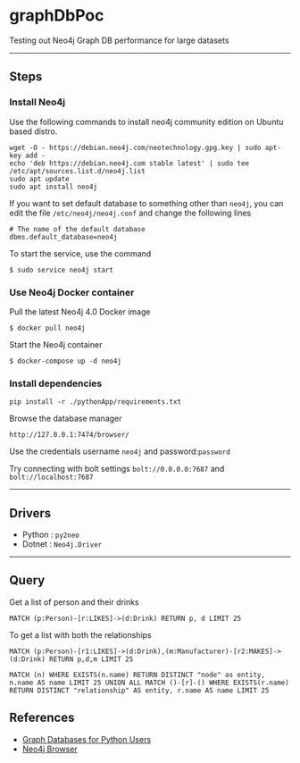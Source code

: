 # graphDbPoc
Testing out Neo4j Graph DB performance for large datasets

-------------------------------------------------------------------------------
## Steps

### Install Neo4j 

Use the following commands to install neo4j community edition on Ubuntu based distro.
```
wget -O - https://debian.neo4j.com/neotechnology.gpg.key | sudo apt-key add -
echo 'deb https://debian.neo4j.com stable latest' | sudo tee /etc/apt/sources.list.d/neo4j.list
sudo apt update
sudo apt install neo4j
```

If you want to set default database to something other than `neo4j`, you can edit the file `/etc/neo4j/neo4j.conf` and change the following lines
```
# The name of the default database
dbms.default_database=neo4j
```

To start the service, use the command
```
$ sudo service neo4j start
```


### Use Neo4j Docker container
Pull the latest Neo4j 4.0 Docker image
```
$ docker pull neo4j 
```

Start the Neo4j container
```
$ docker-compose up -d neo4j
```

### Install dependencies
```
pip install -r ./pythonApp/requirements.txt
```


Browse the database manager
```
http://127.0.0.1:7474/browser/
```
Use the credentials username `neo4j` and password:`password`

Try connecting with bolt settings `bolt://0.0.0.0:7687` and `bolt://localhost:7687`

-------------------------------------------------------------------------------
## Drivers

* Python : `py2neo`
* Dotnet : `Neo4j.Driver`
-------------------------------------------------------------------------------
## Query

Get a list of person and their drinks
```
MATCH (p:Person)-[r:LIKES]->(d:Drink) RETURN p, d LIMIT 25
```

To get a list with both the relationships
```
MATCH (p:Person)-[r1:LIKES]->(d:Drink),(m:Manufacturer)-[r2:MAKES]->(d:Drink) RETURN p,d,m LIMIT 25
```

```
MATCH (n) WHERE EXISTS(n.name) RETURN DISTINCT "node" as entity, n.name AS name LIMIT 25 UNION ALL MATCH ()-[r]-() WHERE EXISTS(r.name) RETURN DISTINCT "relationship" AS entity, r.name AS name LIMIT 25
```

## References

* [Graph Databases for Python Users](https://youtu.be/3JMhX1sT98U)
* [Neo4j Browser](https://neo4j.com/developer/neo4j-browser/)